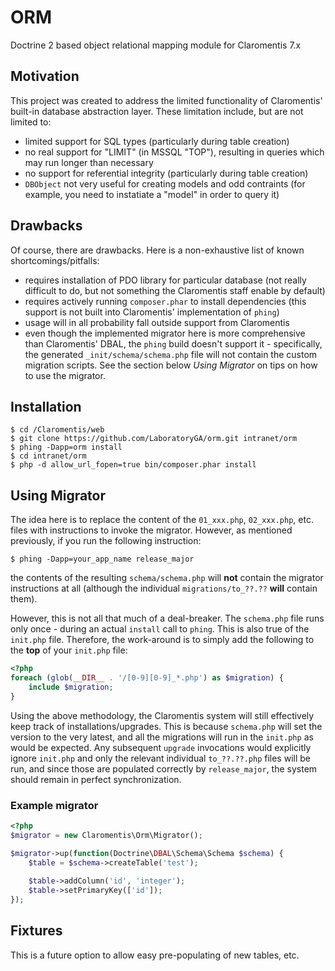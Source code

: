 # ORM
Doctrine 2 based object relational mapping module for Claromentis 7.x

## Motivation
This project was created to address the limited functionality of Claromentis' 
built-in database abstraction layer. These limitation include, but are not limited to:
* limited support for SQL types (particularly during table creation)
* no real support for "LIMIT" (in MSSQL "TOP"), resulting in queries which may 
run longer than necessary
* no support for referential integrity (particularly during table creation)
* ``DBObject`` not very useful for creating models and odd contraints (for 
example, you need to instatiate a "model" in order to query it)

## Drawbacks
Of course, there are drawbacks. Here is a non-exhaustive list of known 
shortcomings/pitfalls:
* requires installation of PDO library for particular database (not really 
difficult to do, but not something the Claromentis staff enable by default)
* requires actively running ``composer.phar`` to install dependencies (this 
support is not built into Claromentis' implementation of ``phing``)
* usage will in all probability fall outside support from Claromentis
* even though the implemented migrator here is more comprehensive than 
Claromentis' DBAL, the ``phing`` build doesn't support it - specifically, the 
generated ``_init/schema/schema.php`` file will not contain the custom 
migration scripts. See the section below *Using Migrator* on tips on how to use 
the migrator.

## Installation
```shell
$ cd /Claromentis/web
$ git clone https://github.com/LaboratoryGA/orm.git intranet/orm
$ phing -Dapp=orm install
$ cd intranet/orm
$ php -d allow_url_fopen=true bin/composer.phar install
```

## Using Migrator
The idea here is to replace the content of the ``01_xxx.php``, ``02_xxx.php``, 
etc. files with instructions to invoke the migrator. However, as mentioned
previously, if you run the following instruction:
```shell
$ phing -Dapp=your_app_name release_major
```
the contents of the resulting ``schema/schema.php`` will **not** contain the 
migrator instructions at all (although the individual ``migrations/to_??.??`` 
**will** contain them).

However, this is not all that much of a deal-breaker. The ``schema.php`` file
runs only once - during an actual ``install`` call to ``phing``. This is also
true of the ``init.php`` file. Therefore, the work-around is to simply add the
following to the **top** of your ``init.php`` file:
```php
<?php
foreach (glob(__DIR__ . '/[0-9][0-9]_*.php') as $migration) {
	include $migration;
}
```

Using the above methodology, the Claromentis system will still effectively keep
track of installations/upgrades. This is because ``schema.php`` will set the
version to the very latest, and all the migrations will run in the ``init.php``
as would be expected. Any subsequent ``upgrade`` invocations would explicitly
ignore ``init.php`` and only the relevant individual ``to_??.??.php`` files 
will be run, and since those are populated correctly by ``release_major``, 
the system should remain in perfect synchronization.

### Example migrator
```php
<?php
$migrator = new Claromentis\Orm\Migrator();

$migrator->up(function(Doctrine\DBAL\Schema\Schema $schema) {
	$table = $schema->createTable('test');
	
	$table->addColumn('id', 'integer');
	$table->setPrimaryKey(['id']);
});
```

## Fixtures
This is a future option to allow easy pre-populating of new tables, etc.